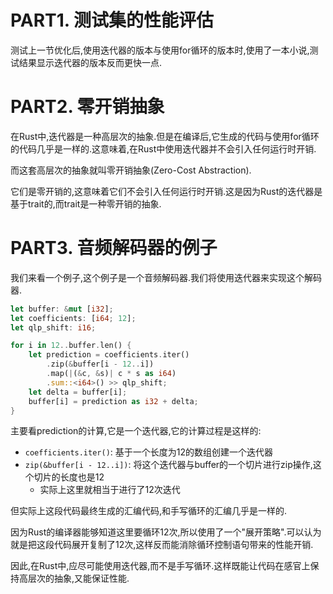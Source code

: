 # PART1. 测试集的性能评估

测试上一节优化后,使用迭代器的版本与使用for循环的版本时,使用了一本小说,测试结果显示迭代器的版本反而更快一点.

# PART2. 零开销抽象

在Rust中,迭代器是一种高层次的抽象.但是在编译后,它生成的代码与使用for循环的代码几乎是一样的.这意味着,在Rust中使用迭代器并不会引入任何运行时开销.

而这套高层次的抽象就叫零开销抽象(Zero-Cost Abstraction).

它们是零开销的,这意味着它们不会引入任何运行时开销.这是因为Rust的迭代器是基于trait的,而trait是一种零开销的抽象.

# PART3. 音频解码器的例子

我们来看一个例子,这个例子是一个音频解码器.我们将使用迭代器来实现这个解码器.

```rust
let buffer: &mut [i32];
let coefficients: [i64; 12];
let qlp_shift: i16;

for i in 12..buffer.len() {
    let prediction = coefficients.iter()
        .zip(&buffer[i - 12..i])
        .map(|(&c, &s)| c * s as i64)
        .sum::<i64>() >> qlp_shift;
    let delta = buffer[i];
    buffer[i] = prediction as i32 + delta;
}
```

主要看prediction的计算,它是一个迭代器,它的计算过程是这样的:

- `coefficients.iter()`: 基于一个长度为12的数组创建一个迭代器
- `zip(&buffer[i - 12..i])`: 将这个迭代器与buffer的一个切片进行zip操作,这个切片的长度也是12
  - 实际上这里就相当于进行了12次迭代

但实际上这段代码最终生成的汇编代码,和手写循环的汇编几乎是一样的.

因为Rust的编译器能够知道这里要循环12次,所以使用了一个"展开策略".可以认为就是把这段代码展开复制了12次,这样反而能消除循环控制语句带来的性能开销.

因此,在Rust中,应尽可能使用迭代器,而不是手写循环.这样既能让代码在感官上保持高层次的抽象,又能保证性能.